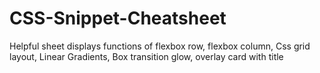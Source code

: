 # CSS-Snippet-Cheatsheet
Helpful sheet displays functions of flexbox row, flexbox column, Css grid layout, Linear Gradients, Box transition glow, overlay card with  title 
